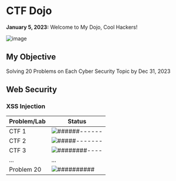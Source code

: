 # CTF Dojo
**January 5, 2023:** Welcome to My Dojo, Cool Hackers!

![image](https://github.com/PranjalBasak/Documentation/assets/66166653/2b53b7c6-02e5-4b81-bd0d-b52b8aab9e73)

## My Objective
Solving 20 Problems on Each Cyber Security Topic by Dec 31, 2023


## Web Security
### XSS Injection

| Problem/Lab | Status |
|-------------|--------|
| CTF 1   | ![######------](https://progress-bar.dev/0/?title=Null&color=4CAF50) |
| CTF 2   | ![#####-------](https://progress-bar.dev/0/?title=Null&color=4CAF50) |
| CTF 3   | ![########----](https://progress-bar.dev/0/?title=Null&color=4CAF50) |
| ...         | ...    |
| Problem 20  | ![##########](https://progress-bar.dev/100/?title=completed&color=4CAF50) |

